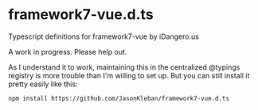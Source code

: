 # framework7-vue.d.ts
Typescript definitions for framework7-vue by iDangero.us

A work in progress.  Please help out.

As I understand it to work, maintaining this in the centralized @typings registry is more trouble than I'm willing to set up.  But you can still install it pretty easily like this:

```
npm install https://github.com/JasonKleban/framework7-vue.d.ts
```
